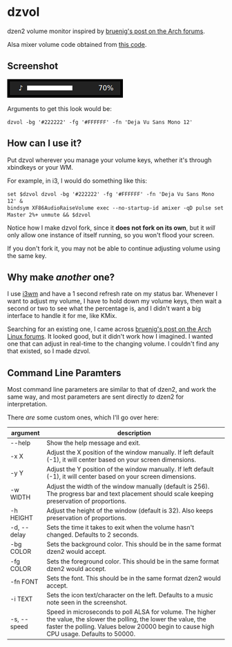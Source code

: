 dzvol
=====

dzen2 volume monitor inspired by
[bruenig's post on the Arch forums](https://bbs.archlinux.org/viewtopic.php?id=46608).

Alsa mixer volume code obtained from
[this code](https://code.google.com/p/yjl/source/browse/Miscellaneous/get-volume.c).

Screenshot
----------
![dzvol screenshot](screenshot.png)

Arguments to get this look would be:

    dzvol -bg '#222222' -fg '#FFFFFF' -fn 'Deja Vu Sans Mono 12'

How can I use it?
-----------------
Put dzvol wherever you manage your volume keys, whether it's through
xbindkeys or your WM.

For example, in i3, I would do something like this:

    set $dzvol dzvol -bg '#222222' -fg '#FFFFFF' -fn 'Deja Vu Sans Mono 12' &
    bindsym XF86AudioRaiseVolume exec --no-startup-id amixer -qD pulse set Master 2%+ unmute && $dzvol

Notice how I make dzvol fork, since it **does not fork on its own**, but it *will*
only allow one instance of itself running, so you won't flood your screen.

If you don't fork it, you may not be able to continue adjusting volume using the same key.

Why make *another* one?
-----------------------
I use [i3wm](http://i3wm.org/) and have a 1 second refresh rate on my
status bar. Whenever I want to adjust my volume, I have to hold down my
volume keys, then wait a second or two to see what the percentage is, and
I didn't want a big interface to handle it for me, like KMix.

Searching for an existing one, I came across
[bruenig's post on the Arch Linux forums](https://bbs.archlinux.org/viewtopic.php?id=46608).
It looked good, but it didn't work how I imagined. I wanted one that can adjust in real-time
to the changing volume. I couldn't find any that existed, so I made dzvol.

Command Line Paramters
----------------------
Most command line parameters are similar to that of dzen2, and work the same way,
and most parameters are sent directly *to* dzen2 for interpretation.

There *are* some custom ones, which I'll go over here:

|argument|description|
|--------|-----------|
|--help  | Show the help message and exit.|
|-x X    | Adjust the X position of the window manually. If left default (-1), it will center based on your screen dimensions.|
|-y Y    | Adjust the Y position of the window manually. If left default (-1), it will center based on your screen dimensions.|
|-w WIDTH| Adjust the width of the window manually (default is 256). The progress bar and text placement should scale keeping preservation of proportions.|
|-h HEIGHT|Adjust the height of the window (default is 32). Also keeps preservation of proportions.|
|-d, --delay |Sets the time it takes to exit when the volume hasn't changed. Defaults to 2 seconds.|
|-bg COLOR | Sets the background color. This should be in the same format dzen2 would accept.|
|-fg COLOR | Sets the foreground color. This should be in the same format dzen2 would accept.|
|-fn FONT  | Sets the font. This should be in the same format dzen2 would accept.|
|-i TEXT   | Sets the icon text/character on the left. Defaults to a music note seen in the screenshot. |
|-s, --speed | Speed in microseconds to poll ALSA for volume. The higher the value, the slower the polling, the lower the value, the faster the polling. Values below 20000 begin to cause high CPU usage. Defaults to 50000.|
